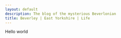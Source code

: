 ```yaml
---
layout: default
description: The blog of the mysterious Beverlonian 
title: Beverley | East Yorkshire | Life
---
```

<p>Hello world</p>
